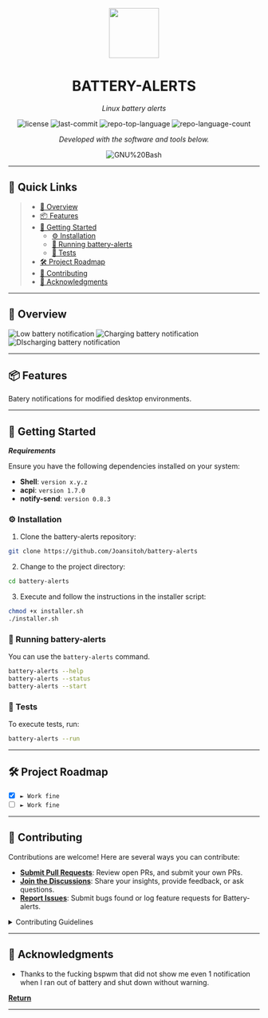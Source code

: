 <p align="center">
  <img src="https://cdn-icons-png.flaticon.com/512/6295/6295417.png" width="100" />
</p>
<p align="center">
    <h1 align="center">BATTERY-ALERTS</h1>
</p>
<p align="center">
    <em>Linux battery alerts</em>
</p>
<p align="center">
	<img src="https://img.shields.io/github/license/Joansitoh/battery-alerts?style=flat&color=0080ff" alt="license">
	<img src="https://img.shields.io/github/last-commit/Joansitoh/battery-alerts?style=flat&logo=git&logoColor=white&color=0080ff" alt="last-commit">
	<img src="https://img.shields.io/github/languages/top/Joansitoh/battery-alerts?style=flat&color=0080ff" alt="repo-top-language">
	<img src="https://img.shields.io/github/languages/count/Joansitoh/battery-alerts?style=flat&color=0080ff" alt="repo-language-count">
<p>
<p align="center">
		<em>Developed with the software and tools below.</em>
</p>
<p align="center">
	<img src="https://img.shields.io/badge/GNU%20Bash-4EAA25.svg?style=flat&logo=GNU-Bash&logoColor=white" alt="GNU%20Bash">
</p>
<hr>

## 🔗 Quick Links

> - [📍 Overview](#-overview)
> - [📦 Features](#-features)
> - [🚀 Getting Started](#-getting-started)
>   - [⚙️ Installation](#️-installation)
>   - [🤖 Running battery-alerts](#-running-battery-alerts)
>   - [🧪 Tests](#-tests)
> - [🛠 Project Roadmap](#-project-roadmap)
> - [🤝 Contributing](#-contributing)
> - [👏 Acknowledgments](#-acknowledgments)

---

## 📍 Overview

![Low battery notification](https://imgur.com/o4vQPIe.png)
![Charging battery notification](https://imgur.com/ubEpxui.png)
![DIscharging battery notification](https://imgur.com/uXlkGNg.png)

---

## 📦 Features

Batery notifications for modified desktop environments.

---

## 🚀 Getting Started

**_Requirements_**

Ensure you have the following dependencies installed on your system:

- **Shell**: `version x.y.z`
- **acpi**: `version 1.7.0`
- **notify-send**: `version 0.8.3`

### ⚙️ Installation

1. Clone the battery-alerts repository:

```sh
git clone https://github.com/Joansitoh/battery-alerts
```

2. Change to the project directory:

```sh
cd battery-alerts
```

3. Execute and follow the instructions in the installer script:

```sh
chmod +x installer.sh
./installer.sh
```

### 🤖 Running battery-alerts

You can use the `battery-alerts` command.

```sh
battery-alerts --help
battery-alerts --status
battery-alerts --start
```

### 🧪 Tests

To execute tests, run:

```sh
battery-alerts --run
```

---

## 🛠 Project Roadmap

- [x] `► Work fine`
- [ ] `► Work fine`

---

## 🤝 Contributing

Contributions are welcome! Here are several ways you can contribute:

- **[Submit Pull Requests](https://github.com/Joansitoh/battery-alerts/blob/main/CONTRIBUTING.md)**: Review open PRs, and submit your own PRs.
- **[Join the Discussions](https://github.com/Joansitoh/battery-alerts/discussions)**: Share your insights, provide feedback, or ask questions.
- **[Report Issues](https://github.com/Joansitoh/battery-alerts/issues)**: Submit bugs found or log feature requests for Battery-alerts.

<details closed>
    <summary>Contributing Guidelines</summary>

1. **Fork the Repository**: Start by forking the project repository to your GitHub account.
2. **Clone Locally**: Clone the forked repository to your local machine using a Git client.
   ```sh
   git clone https://github.com/Joansitoh/battery-alerts
   ```
3. **Create a New Branch**: Always work on a new branch, giving it a descriptive name.
   ```sh
   git checkout -b new-feature-x
   ```
4. **Make Your Changes**: Develop and test your changes locally.
5. **Commit Your Changes**: Commit with a clear message describing your updates.
   ```sh
   git commit -m 'Implemented new feature x.'
   ```
6. **Push to GitHub**: Push the changes to your forked repository.
   ```sh
   git push origin new-feature-x
   ```
7. **Submit a Pull Request**: Create a PR against the original project repository. Clearly describe the changes and their motivations.

Once your PR is reviewed and approved, it will be merged into the main branch.

</details>

---

## 👏 Acknowledgments

- Thanks to the fucking bspwm that did not show me even 1 notification when I ran out of battery and shut down without warning.

[**Return**](#-quick-links)

---
